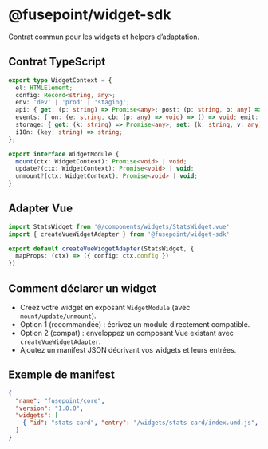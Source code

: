 # @fusepoint/widget-sdk

Contrat commun pour les widgets et helpers d’adaptation.

## Contrat TypeScript

```ts
export type WidgetContext = {
  el: HTMLElement;
  config: Record<string, any>;
  env: 'dev' | 'prod' | 'staging';
  api: { get: (p: string) => Promise<any>; post: (p: string, b: any) => Promise<any> };
  events: { on: (e: string, cb: (p: any) => void) => () => void; emit: (e: string, p?: any) => void };
  storage: { get: (k: string) => Promise<any>; set: (k: string, v: any) => Promise<void> };
  i18n: (key: string) => string;
};

export interface WidgetModule {
  mount(ctx: WidgetContext): Promise<void> | void;
  update?(ctx: WidgetContext): Promise<void> | void;
  unmount?(ctx: WidgetContext): Promise<void> | void;
}
```

## Adapter Vue

```ts
import StatsWidget from '@/components/widgets/StatsWidget.vue'
import { createVueWidgetAdapter } from '@fusepoint/widget-sdk'

export default createVueWidgetAdapter(StatsWidget, {
  mapProps: (ctx) => ({ config: ctx.config })
})
```

## Comment déclarer un widget

- Créez votre widget en exposant `WidgetModule` (avec `mount/update/unmount`).
- Option 1 (recommandée) : écrivez un module directement compatible.
- Option 2 (compat) : enveloppez un composant Vue existant avec `createVueWidgetAdapter`.
- Ajoutez un manifest JSON décrivant vos widgets et leurs entrées.

## Exemple de manifest

```json
{
  "name": "fusepoint/core",
  "version": "1.0.0",
  "widgets": [
    { "id": "stats-card", "entry": "/widgets/stats-card/index.umd.js", "style": "/widgets/stats-card/style.css", "areas": ["dashboard-home"] }
  ]
}
```